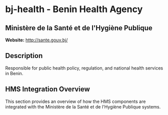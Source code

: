 # bj-health - Benin Health Agency

## Ministère de la Santé et de l'Hygiène Publique

**Website:** http://sante.gouv.bj/

## Description

Responsible for public health policy, regulation, and national health services in Benin.

## HMS Integration Overview

This section provides an overview of how the HMS components are integrated with the Ministère de la Santé et de l'Hygiène Publique systems.
